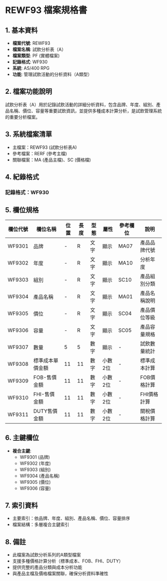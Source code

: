 # REWF93 檔案規格書

## 1. 基本資料
- **檔案代號**: REWF93
- **檔案名稱**: 試飲分析表（A）
- **檔案類型**: PF (實體檔案)
- **記錄格式**: WF930
- **系統**: AS/400 RPG
- **功能**: 管理試飲活動的分析資料（A類型）

## 2. 檔案功能說明
試飲分析表（A）用於記錄試飲活動的詳細分析資料，包含品牌、年度、組別、產品名稱、價位、容量等重要試飲資訊，並提供多種成本計算分析，是試飲管理系統的重要分析檔案。

## 3. 系統檔案清單
- 主檔案：REWF93 (試飲分析表A)
- 參考檔案：RERF (參考主檔)
- 關聯檔案：MA (產品主檔)、SC (價格檔)

## 4. 紀錄格式
### 記錄格式：WF930

## 5. 欄位規格

| 欄位代號 | 欄位名稱 | 位置 | 長度 | 型態 | 屬性 | 參考欄位 | 說明 |
|----------|----------|------|------|------|------|----------|------|
| WF9301 | 品牌 | - | R | 文字 | 顯示 | MA07 | 產品品牌代號 |
| WF9302 | 年度 | - | R | 文字 | 顯示 | MA10 | 分析年度 |
| WF9303 | 組別 | - | R | 文字 | 顯示 | SC10 | 產品組別分類 |
| WF9304 | 產品名稱 | - | R | 文字 | 顯示 | MA01 | 產品名稱說明 |
| WF9305 | 價位 | - | R | 文字 | 顯示 | SC04 | 產品價位等級 |
| WF9306 | 容量 | - | R | 文字 | 顯示 | SC05 | 產品容量規格 |
| WF9307 | 數量 | 5 | 5 | 數字 | 顯示 | - | 試飲數量統計 |
| WF9308 | 標準成本單價金額 | 11 | 11 | 數字 | 小數2位 | - | 標準成本計算 |
| WF9309 | FOB-售價金額 | 11 | 11 | 數字 | 小數2位 | - | FOB價格計算 |
| WF9310 | FHI-售價金額 | 11 | 11 | 數字 | 小數2位 | - | FHI價格計算 |
| WF9311 | DUTY售價金額 | 11 | 11 | 數字 | 小數2位 | - | 關稅價格計算 |

## 6. 主鍵欄位
- **複合主鍵**:
  - WF9301 (品牌)
  - WF9302 (年度)
  - WF9303 (組別)
  - WF9304 (產品名稱)
  - WF9305 (價位)
  - WF9306 (容量)

## 7. 索引資料
- 主要索引：依品牌、年度、組別、產品名稱、價位、容量排序
- 檔案結構：多層複合主鍵索引

## 8. 備註
- 此檔案為試飲分析系列的A類型檔案
- 支援多種價格計算分析（標準成本、FOB、FHI、DUTY）
- 提供完整的產品分類與成本分析功能
- 與產品主檔及價格檔案關聯，確保分析資料準確性 